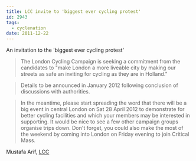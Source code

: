 ```yaml
---
title: LCC invite to 'biggest ever cycling protest'
id: 2943
tags:
  - cyclenation
date: 2011-12-22
---
```


An invitation to the 'biggest ever cycling protest' 

> The London Cycling Campaign is seeking a commitment from the candidates to "make London a more liveable city by making our streets as safe an inviting for cycling as they are in Holland."

> Details to be announced in January 2012 following conclusion of discussions with authorities.

> In the meantime, please start spreading the word that there will be a big event in central London on Sat 28 April 2012 to demonstrate for better cycling facilities and which your members may be interested in supporting. It would be nice to see a few other campaign groups organise trips down. Don't forget, you could also make the most of the weekend by coming into London on Friday evening to join Critical Mass.

Mustafa Arif, [LCC](https://lcc.org.uk/)

